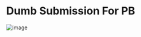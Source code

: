 # Dumb Submission For PB
![image](https://github.com/zeusssz/cubes/assets/136583387/1af06b87-cc1d-4d6b-b8ee-15a9d585d806)
